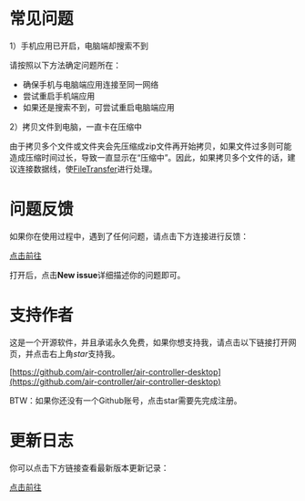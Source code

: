 # 常见问题
1）手机应用已开启，电脑端却搜索不到

请按照以下方法确定问题所在：

* 确保手机与电脑端应用连接至同一网络
* 尝试重启手机端应用
* 如果还是搜索不到，可尝试重启电脑端应用

2）拷贝文件到电脑，一直卡在压缩中

由于拷贝多个文件或文件夹会先压缩成zip文件再开始拷贝，如果文件过多则可能造成压缩时间过长，导致一直显示在“压缩中”。因此，如果拷贝多个文件的话，建议连接数据线，使[FileTransfer](https://www.android.com/filetransfer/)进行处理。

# 问题反馈
如果你在使用过程中，遇到了任何问题，请点击下方连接进行反馈：

[点击前往](https://github.com/air-controller/air-controller-desktop/issues)

打开后，点击**New issue**详细描述你的问题即可。

# 支持作者
这是一个开源软件，并且承诺永久免费，如果你想支持我，请点击以下链接打开网页，并点击右上角*star*支持我。

[https://github.com/air-controller/air-controller-desktop](https://github.com/air-controller/air-controller-desktop)

BTW：如果你还没有一个Github账号，点击star需要先完成注册。

# 更新日志
你可以点击下方链接查看最新版本更新记录：

[点击前往](https://github.com/air-controller/air-controller-desktop/releases)

